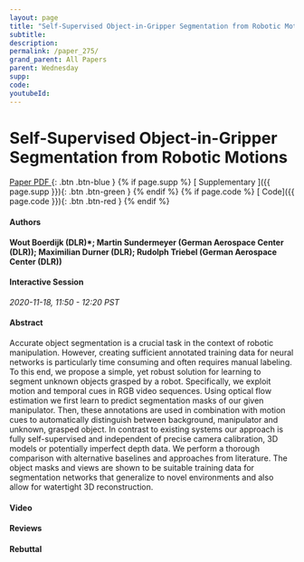 ```yaml
---
layout: page
title: "Self-Supervised Object-in-Gripper Segmentation from Robotic Motions"
subtitle: 
description:
permalink: /paper_275/
grand_parent: All Papers
parent: Wednesday
supp: 
code: 
youtubeId: 
---
```


# Self-Supervised Object-in-Gripper Segmentation from Robotic Motions

[<i class="fa fa-file-text-o" aria-hidden="true"></i> Paper PDF ](https://drive.google.com/file/d/1_MnPxUkNimsj8peqtuc4y-wL6-OgFvxX/view){: .btn .btn-blue } {% if page.supp %} [<i class="fa fa-file-text-o" aria-hidden="true"></i> Supplementary ]({{ page.supp }}){: .btn .btn-green } {% endif %} {% if page.code %} [<i class="fa fa-github" aria-hidden="true"></i> Code]({{ page.code }}){: .btn .btn-red }
{% endif %}

#### Authors
**Wout Boerdijk (DLR)*; Martin Sundermeyer (German Aerospace Center (DLR)); Maximilian Durner (DLR); Rudolph Triebel (German Aerospace Center (DLR))**

#### Interactive Session
*2020-11-18, 11:50 - 12:20 PST*

#### Abstract
Accurate object segmentation is a crucial task in the context of robotic manipulation. However, creating sufficient annotated training data for neural networks is particularly time consuming and often requires manual labeling. To this end, we propose a simple, yet robust solution for learning to segment unknown objects grasped by a robot. Specifically, we exploit motion and temporal cues in RGB video sequences. Using optical flow estimation we first learn to predict segmentation masks of our given manipulator. Then, these annotations are used in combination with motion cues to automatically distinguish between background, manipulator and unknown, grasped object. In contrast to existing systems our approach is fully self-supervised and independent of precise camera calibration, 3D models or potentially imperfect depth data. We perform a thorough comparison with alternative baselines and approaches from literature. The object masks and views are shown to be suitable training data for segmentation networks that generalize to novel environments and also allow for watertight 3D reconstruction.

#### Video 

#### Reviews

#### Rebuttal
